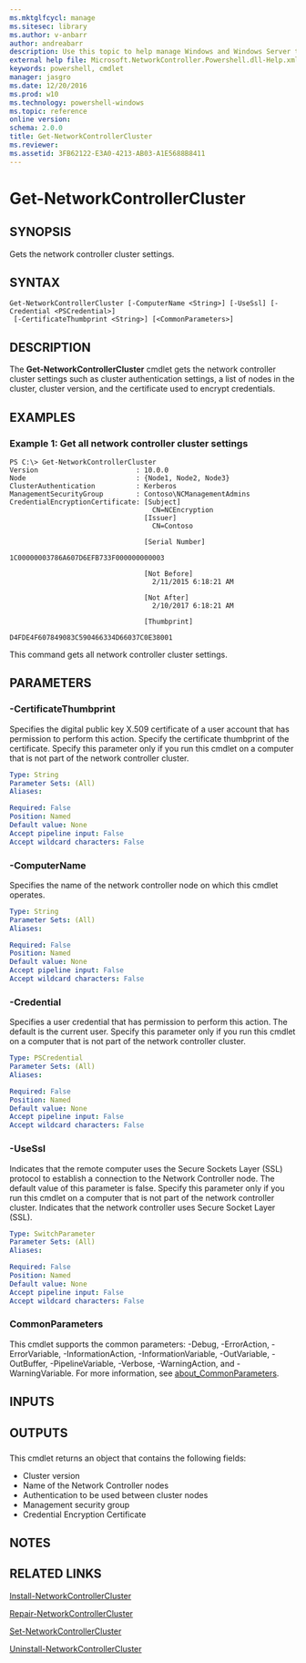 ```yaml
---
ms.mktglfcycl: manage
ms.sitesec: library
ms.author: v-anbarr
author: andreabarr
description: Use this topic to help manage Windows and Windows Server technologies with Windows PowerShell.
external help file: Microsoft.NetworkController.Powershell.dll-Help.xml
keywords: powershell, cmdlet
manager: jasgro
ms.date: 12/20/2016
ms.prod: w10
ms.technology: powershell-windows
ms.topic: reference
online version: 
schema: 2.0.0
title: Get-NetworkControllerCluster
ms.reviewer:
ms.assetid: 3FB62122-E3A0-4213-AB03-A1E5688B8411
---
```


# Get-NetworkControllerCluster

## SYNOPSIS
Gets the network controller cluster settings.

## SYNTAX

```
Get-NetworkControllerCluster [-ComputerName <String>] [-UseSsl] [-Credential <PSCredential>]
 [-CertificateThumbprint <String>] [<CommonParameters>]
```

## DESCRIPTION
The **Get-NetworkControllerCluster** cmdlet gets the network controller cluster settings such as cluster authentication settings, a list of nodes in the cluster, cluster version, and the certificate used to encrypt credentials.

## EXAMPLES

### Example 1: Get all network controller cluster settings
```
PS C:\> Get-NetworkControllerCluster
Version                        : 10.0.0
Node                           : {Node1, Node2, Node3}
ClusterAuthentication          : Kerberos
ManagementSecurityGroup        : Contoso\NCManagementAdmins
CredentialEncryptionCertificate: [Subject] 
                                   CN=NCEncryption
                                 [Issuer] 
                                   CN=Contoso

                                 [Serial Number] 
                                   1C00000003786A607D6EFB733F000000000003

                                 [Not Before] 
                                   2/11/2015 6:18:21 AM

                                 [Not After] 
                                   2/10/2017 6:18:21 AM

                                 [Thumbprint] 
                                   D4FDE4F607849083C590466334D66037C0E38001
```

This command gets all network controller cluster settings.

## PARAMETERS

### -CertificateThumbprint
Specifies the digital public key X.509 certificate of a user account that has permission to perform this action.
Specify the certificate thumbprint of the certificate.
Specify this parameter only if you run this cmdlet on a computer that is not part of the network controller cluster.

```yaml
Type: String
Parameter Sets: (All)
Aliases: 

Required: False
Position: Named
Default value: None
Accept pipeline input: False
Accept wildcard characters: False
```

### -ComputerName
Specifies the name of the network controller node on which this cmdlet operates.

```yaml
Type: String
Parameter Sets: (All)
Aliases: 

Required: False
Position: Named
Default value: None
Accept pipeline input: False
Accept wildcard characters: False
```

### -Credential
Specifies a user credential that has permission to perform this action.
The default is the current user.
Specify this parameter only if you run this cmdlet on a computer that is not part of the network controller cluster.

```yaml
Type: PSCredential
Parameter Sets: (All)
Aliases: 

Required: False
Position: Named
Default value: None
Accept pipeline input: False
Accept wildcard characters: False
```

### -UseSsl
Indicates that the remote computer uses the Secure Sockets Layer (SSL) protocol to establish a connection to the Network Controller node.
The default value of this parameter is false.
Specify this parameter only if you run this cmdlet on a computer that is not part of the network controller cluster.
Indicates that the network controller uses Secure Socket Layer (SSL).

```yaml
Type: SwitchParameter
Parameter Sets: (All)
Aliases: 

Required: False
Position: Named
Default value: None
Accept pipeline input: False
Accept wildcard characters: False
```

### CommonParameters
This cmdlet supports the common parameters: -Debug, -ErrorAction, -ErrorVariable, -InformationAction, -InformationVariable, -OutVariable, -OutBuffer, -PipelineVariable, -Verbose, -WarningAction, and -WarningVariable. For more information, see [about_CommonParameters](http://go.microsoft.com/fwlink/?LinkID=113216).

## INPUTS

## OUTPUTS

###  
This cmdlet returns an object that contains the following fields: 
- Cluster version
- Name of the Network Controller nodes
- Authentication to be used between cluster nodes
- Management security group
- Credential Encryption Certificate

## NOTES

## RELATED LINKS

[Install-NetworkControllerCluster](./Install-NetworkControllerCluster.md)

[Repair-NetworkControllerCluster](./Repair-NetworkControllerCluster.md)

[Set-NetworkControllerCluster](./Set-NetworkControllerCluster.md)

[Uninstall-NetworkControllerCluster](./Uninstall-NetworkControllerCluster.md)

